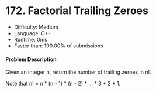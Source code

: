 # 172. Factorial Trailing Zeroes
- Difficulty: Medium
- Language: C++
- Runtime: 0ms
- Faster than: 100.00% of submissions

#### Problem Description
Given an integer n, return the number of trailing zeroes in n!.

Note that n! = n * (n - 1) * (n - 2) * ... * 3 * 2 * 1.